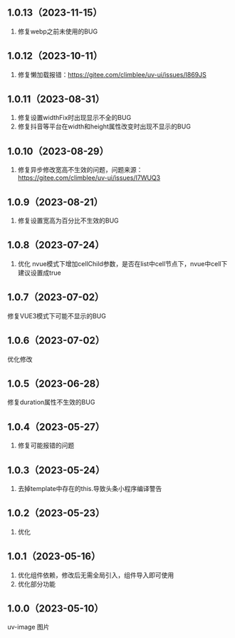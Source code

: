 ## 1.0.13（2023-11-15）
1. 修复webp之前未使用的BUG
## 1.0.12（2023-10-11）
1. 修复懒加载报错：https://gitee.com/climblee/uv-ui/issues/I869JS
## 1.0.11（2023-08-31）
1. 修复设置widthFix时出现显示不全的BUG
2. 修复抖音等平台在width和height属性改变时出现不显示的BUG
## 1.0.10（2023-08-29）
1. 修复异步修改宽高不生效的问题，问题来源：https://gitee.com/climblee/uv-ui/issues/I7WUQ3
## 1.0.9（2023-08-21）
1. 修复设置宽高为百分比不生效的BUG
## 1.0.8（2023-07-24）
1. 优化 nvue模式下增加cellChild参数，是否在list中cell节点下，nvue中cell下建议设置成true
## 1.0.7（2023-07-02）
修复VUE3模式下可能不显示的BUG
## 1.0.6（2023-07-02）
优化修改
## 1.0.5（2023-06-28）
修复duration属性不生效的BUG
## 1.0.4（2023-05-27）
1. 修复可能报错的问题
## 1.0.3（2023-05-24）
1. 去掉template中存在的this.导致头条小程序编译警告
## 1.0.2（2023-05-23）
1. 优化
## 1.0.1（2023-05-16）
1. 优化组件依赖，修改后无需全局引入，组件导入即可使用
2. 优化部分功能
## 1.0.0（2023-05-10）
uv-image 图片
